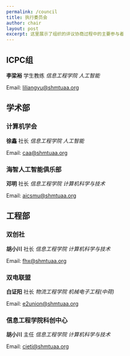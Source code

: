 ```yaml
---
permalink: /council
title: 执行委员会
author: chair
layout: post
excerpt: 这里展示了组织的评议协商过程中的主要参与者
---
```


## ICPC组

**李梁裕** 学生教练 _信息工程学院 人工智能_

Email: [liliangyu@shmtuaa.org](mailto:liliangyu@shmtuaa.org)


## 学术部

### 计算机学会

**徐鑫** 社长 _信息工程学院 人工智能_

Email: [caa@shmtuaa.org](mailto:caa@shmtuaa.org)

### 海智人工智能俱乐部

**邓明** 社长 _信息工程学院 计算机科学与技术_

Email: [aicsmu@shmtuaa.org](mailto:aicsmu@shmtuaa.org)


## 工程部

### 双创社

**胡小川** 社长 _信息工程学院 计算机科学与技术_

Email: [fhx@shmtuaa.org](mailto:fhx@shmtuaa.org)

### 双电联盟

**白证阳** 社长 _物流工程学院 机械电子工程(中荷)_

Email: [e2union@shmtuaa.org](mailto:e2union@shmtuaa.org)

### 信息工程学院科创中心

**胡小川** 主任 _信息工程学院 计算机科学与技术_

Email: [cieti@shmtuaa.org](mailto:cieti@shmtuaa.org)

